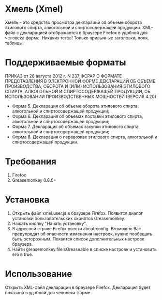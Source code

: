 Хмель (Xmel)
====

Хмель - это средство просмотра деклараций об объеме оборота этилового спирта,
алкогольной и спиртосодержащей продукции. XML-файл c декларацией 
отображается в браузере Firefox в удобной для человека форме. Никаких тегов!
Только привычные заголовки, поля, таблицы.

Поддерживаемые форматы
====
ПРИКАЗ от 28 августа 2012 г. N 237 ФСРАР О ФОРМАТЕ
ПРЕДСТАВЛЕНИЯ В ЭЛЕКТРОННОЙ ФОРМЕ ДЕКЛАРАЦИЙ ОБ ОБЪЕМЕ
ПРОИЗВОДСТВА, ОБОРОТА И (ИЛИ) ИСПОЛЬЗОВАНИЯ ЭТИЛОВОГО
СПИРТА, АЛКОГОЛЬНОЙ И СПИРТОСОДЕРЖАЩЕЙ ПРОДУКЦИИ,
ОБ ИСПОЛЬЗОВАНИИ ПРОИЗВОДСТВЕННЫХ МОЩНОСТЕЙ (ВЕРСИЯ 4.20)
* Форма 5. Декларация об объеме оборота этилового спирта, алкогольной и спиртосодержащей продукции;
* Форма 6. Декларация об объемах поставки этилового спирта, алкогольной и спиртосодержащей продукции;
* Форма 7. Декларация об объемах закупки этилового спирта, алкогольной и спиртосодержащей продукции;
* Форма 8. Декларация о перевозках этилового спирта, алкогольной и спиртосодержащей продукции.

Требования
====
1. Firefox
2. Greasemonkey 0.8.0+

Установка
====
1. Открыть файл xmel.user.js в браузере Firefox. Появится диалог установки
пользовательских скриптов Greasemonkey.
2. Нажать кнопку "Начать установку".
3. В адресной строке Firefox ввести about:config.
   Возможно Вас предупредят об опасности изменения настроек, нужно пообещать быть осторожным.
   Появится список дополнительных настроек браузера.
4. Найти greasemonkey.fileIsGreaseable в списке настроек и установить его в true.

Использование
====
Открыть XML-файл декларации в браузере Firefox. Декларация будет показана
в удобной для человека форме.
